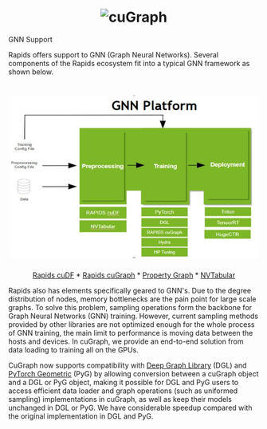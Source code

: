 <h1 align="center";>
  <br>
  <img src="../img/cugraph_logo_2.png" alt="cuGraph" width="300">
</h1>

GNN Support

Rapids offers support to GNN (Graph Neural Networks). Several components of the Rapids ecosystem fit into a typical GNN framework as shown below.

<h1 align="center";>
  <img src="../img/gnn_framework.png" alt="cuGraph" width="500">
</h1>

<div align="center">

[Rapids cuDF](https://https://docs.rapids.ai/api/cudf/stable/) *
[Rapids cuGraph](./readme_pages/cugraph_service.md) *
[Property Graph](./readme_pages/property_graph.md) *
[NVTabular](https://developer.nvidia.com/nvidia-merlin/nvtabular)

</div>

Rapids also has elements specifically geared to GNN's. Due to the degree distribution of nodes, memory bottlenecks are the pain point for large scale graphs. To solve this problem, sampling operations form the backbone for Graph Neural Networks (GNN) training. However, current sampling methods provided by other libraries are not optimized enough for the whole process of GNN training, the main limit to performance is moving data between the hosts and devices. In cuGraph, we provide an end-to-end solution from data loading to training all on the GPUs.

CuGraph now supports compatibility with [Deep Graph Library](https://www.dgl.ai/) (DGL) and [PyTorch Geometric](https://pytorch-geometric.readthedocs.io/en/latest/) (PyG) by allowing conversion between a cuGraph object and a DGL or PyG object, making it possible for DGL and PyG users to access efficient data loader and graph operations (such as uniformed sampling) implementations in cuGraph, as well as keep their models unchanged in DGL or PyG. We have considerable speedup compared with the original implementation in DGL and PyG.
